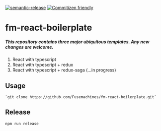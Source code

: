 [![semantic-release](https://img.shields.io/badge/%20%20%F0%9F%93%A6%F0%9F%9A%80-semantic--release-e10079.svg)](https://github.com/semantic-release/semantic-release) [![Commitizen friendly](https://img.shields.io/badge/commitizen-friendly-brightgreen.svg)](http://commitizen.github.io/cz-cli/)
# fm-react-boilerplate
##### This repository contains three major ubiquitous templates. Any new changes are welcome.
1. React with typescript
2. React with typescript + redux 
3. React with typescript + redux-saga (...in progress)

## Usage

    `git clone https://github.com/Fusemachines/fm-react-boilerplate.git`

## Release
`npm run release`


#

